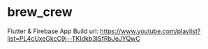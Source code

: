 # brew_crew

Flutter & Firebase App Build url: https://www.youtube.com/playlist?list=PL4cUxeGkcC9j--TKIdkb3ISfRbJeJYQwC
